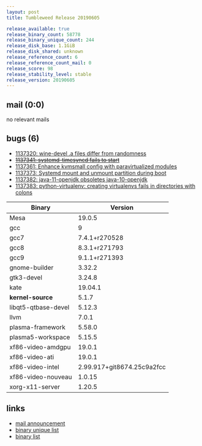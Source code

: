 ```yaml
---
layout: post
title: Tumbleweed Release 20190605

release_available: true
release_binary_count: 58778
release_binary_unique_count: 244
release_disk_base: 1.1GiB
release_disk_shared: unknown
release_reference_count: 6
release_reference_count_mail: 0
release_score: 98
release_stability_level: stable
release_version: 20190605
---
```


## mail (0:0)

no relevant mails

## bugs (6)

<!--more-->

- [1137320: wine-devel .a files differ from randomness](https://bugzilla.opensuse.org/show_bug.cgi?id=1137320)
- ~~[1137341: systemd-timesyncd fails to start](https://bugzilla.opensuse.org/show_bug.cgi?id=1137341)~~
- [1137361: Enhance kvmsmall config with paravirtualized modules](https://bugzilla.opensuse.org/show_bug.cgi?id=1137361)
- [1137373: Systemd mount and unmount partition during boot](https://bugzilla.opensuse.org/show_bug.cgi?id=1137373)
- [1137382: java-11-openjdk obsoletes java-10-openjdk](https://bugzilla.opensuse.org/show_bug.cgi?id=1137382)
- [1137383: python-virtualenv: creating virtualenvs fails in directories with colons](https://bugzilla.opensuse.org/show_bug.cgi?id=1137383)

Binary | Version
--- | ---
Mesa | 19.0.5
gcc | 9
gcc7 | 7.4.1+r270528
gcc8 | 8.3.1+r271793
gcc9 | 9.1.1+r271393
gnome-builder | 3.32.2
gtk3-devel | 3.24.8
kate | 19.04.1
**kernel-source** | 5.1.7
libqt5-qtbase-devel | 5.12.3
llvm | 7.0.1
plasma-framework | 5.58.0
plasma5-workspace | 5.15.5
xf86-video-amdgpu | 19.0.1
xf86-video-ati | 19.0.1
xf86-video-intel | 2.99.917+git8674.25c9a2fcc
xf86-video-nouveau | 1.0.15
xorg-x11-server | 1.20.5

## links

- [mail announcement](https://lists.opensuse.org/opensuse-factory/2019-06/msg00096.html)
- [binary unique list](http://download.opensuse.org/history/20190605/rpm.unique.list)
- [binary list](http://download.opensuse.org/history/20190605/rpm.list)
